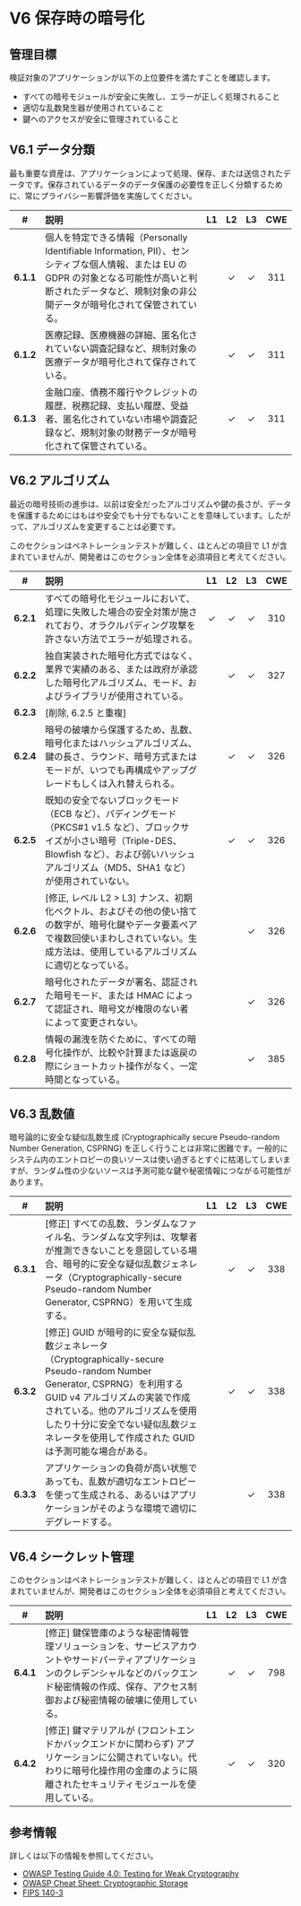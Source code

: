 # V6 保存時の暗号化

## 管理目標

検証対象のアプリケーションが以下の上位要件を満たすことを確認します。

* すべての暗号モジュールが安全に失敗し、エラーが正しく処理されること
* 適切な乱数発生器が使用されていること
* 鍵へのアクセスが安全に管理されていること

## V6.1 データ分類

最も重要な資産は、アプリケーションによって処理、保存、または送信されたデータです。保存されているデータのデータ保護の必要性を正しく分類するために、常にプライバシー影響評価を実施してください。

| # | 説明 | L1 | L2 | L3 | CWE |
| :---: | :--- | :---: | :---: | :---: | :---: |
| **6.1.1** | 個人を特定できる情報（Personally Identifiable Information, PII）、センシティブな個人情報、または EU の GDPR の対象となる可能性が高いと判断されたデータなど、規制対象の非公開データが暗号化されて保管されている。 | | ✓ | ✓ | 311 |
| **6.1.2** | 医療記録、医療機器の詳細、匿名化されていない調査記録など、規制対象の医療データが暗号化されて保存されている。 | | ✓ | ✓ | 311 |
| **6.1.3** | 金融口座、債務不履行やクレジットの履歴、税務記録、支払い履歴、受益者、匿名化されていない市場や調査記録など、規制対象の財務データが暗号化されて保管されている。 | | ✓ | ✓ | 311 |

## V6.2 アルゴリズム

最近の暗号技術の進歩は、以前は安全だったアルゴリズムや鍵の長さが、データを保護するためにはもはや安全でも十分でもないことを意味しています。したがって、アルゴリズムを変更することは必要です。

このセクションはペネトレーションテストが難しく、ほとんどの項目で L1 が含まれていませんが、開発者はこのセクション全体を必須項目と考えてください。

| # | 説明 | L1 | L2 | L3 | CWE |
| :---: | :--- | :---: | :---: | :---: | :---: |
| **6.2.1** | すべての暗号化モジュールにおいて、処理に失敗した場合の安全対策が施されており、オラクルパディング攻撃を許さない方法でエラーが処理される。 | ✓ | ✓ | ✓ | 310 |
| **6.2.2** | 独自実装された暗号化方式ではなく、業界で実績のある、または政府が承認した暗号化アルゴリズム、モード、およびライブラリが使用されている。 | | ✓ | ✓ | 327 |
| **6.2.3** | [削除, 6.2.5 と重複] | | | | |
| **6.2.4** | 暗号の破壊から保護するため、乱数、暗号化またはハッシュアルゴリズム、鍵の長さ、ラウンド、暗号方式またはモードが、いつでも再構成やアップグレードもしくは入れ替えられる。 | | ✓ | ✓ | 326 |
| **6.2.5** | 既知の安全でないブロックモード（ECB など）、パディングモード（PKCS#1 v1.5 など）、ブロックサイズが小さい暗号（Triple-DES、Blowfish など）、および弱いハッシュアルゴリズム（MD5、SHA1 など）が使用されていない。 | | ✓ | ✓ | 326 |
| **6.2.6** | [修正, レベル L2 > L3] ナンス、初期化ベクトル、およびその他の使い捨ての数字が、暗号化鍵やデータ要素ペアで複数回使いまわしされていない。生成方法は、使用しているアルゴリズムに適切となっている。 | | | ✓ | 326 |
| **6.2.7** | 暗号化されたデータが署名、認証された暗号モード、または HMAC によって認証され、暗号文が権限のない者によって変更されない。 | | | ✓ | 326 |
| **6.2.8** | 情報の漏洩を防ぐために、すべての暗号化操作が、比較や計算または返戻の際にショートカット操作がなく、一定時間となっている。 | | | ✓ | 385 |

## V6.3 乱数値

暗号論的に安全な疑似乱数生成 (Cryptographically secure Pseudo-random Number Generation, CSPRNG) を正しく行うことは非常に困難です。一般的にシステム内のエントロピーの良いソースは使い過ぎるとすぐに枯渇してしまいますが、ランダム性の少ないソースは予測可能な鍵や秘密情報につながる可能性があります。

| # | 説明 | L1 | L2 | L3 | CWE |
| :---: | :--- | :---: | :---: | :---: | :---: |
| **6.3.1** | [修正] すべての乱数、ランダムなファイル名、ランダムな文字列は、攻撃者が推測できないことを意図している場合、暗号的に安全な疑似乱数ジェネレータ（Cryptographically-secure Pseudo-random Number Generator, CSPRNG）を用いて生成する。 | | ✓ | ✓ | 338 |
| **6.3.2** | [修正] GUID が暗号的に安全な疑似乱数ジェネレータ（Cryptographically-secure Pseudo-random Number Generator, CSPRNG）を利用する GUID v4 アルゴリズムの実装で作成されている。他のアルゴリズムを使用したり十分に安全でない疑似乱数ジェネレータを使用して作成された GUID は予測可能な場合がある。 | | ✓ | ✓ | 338 |
| **6.3.3** | アプリケーションの負荷が高い状態であっても、乱数が適切なエントロピーを使って生成される、あるいはアプリケーションがそのような環境で適切にデグレードする。 | | | ✓ | 338 |

## V6.4 シークレット管理

このセクションはペネトレーションテストが難しく、ほとんどの項目で L1 が含まれていませんが、開発者はこのセクション全体を必須項目と考えてください。

| # | 説明 | L1 | L2 | L3 | CWE |
| :---: | :--- | :---: | :---: | :---: | :---: |
| **6.4.1** | [修正] 鍵保管庫のような秘密情報管理ソリューションを、サービスアカウントやサードパーティアプリケーションのクレデンシャルなどのバックエンド秘密情報の作成、保存、アクセス制御および秘密情報の破壊に使用している。 | | ✓ | ✓ | 798 |
| **6.4.2** | [修正] 鍵マテリアルが (フロントエンドかバックエンドかに関わらず) アプリケーションに公開されていない。代わりに暗号化操作用の金庫のように隔離されたセキュリティモジュールを使用している。 | | ✓ | ✓ | 320 |

## 参考情報

詳しくは以下の情報を参照してください。

* [OWASP Testing Guide 4.0: Testing for Weak Cryptography](https://owasp.org/www-project-web-security-testing-guide/v41/4-Web_Application_Security_Testing/09-Testing_for_Weak_Cryptography/README.html)
* [OWASP Cheat Sheet: Cryptographic Storage](https://cheatsheetseries.owasp.org/cheatsheets/Cryptographic_Storage_Cheat_Sheet.html)
* [FIPS 140-3](https://csrc.nist.gov/pubs/fips/140-3/final)
